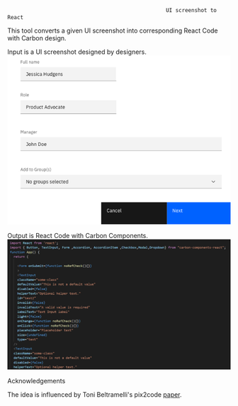                                                       UI screenshot to React

This tool converts a given UI screenshot into corresponding React Code with Carbon design.

Input is a UI screenshot designed by designers.
![Image 1](https://github.com/sourabhk19/UI-screenshot-to-React-/blob/master/README_images/z1.png)

Output is React Code with Carbon Components.
![Image 2](https://github.com/sourabhk19/UI-screenshot-to-React-/blob/master/README_images/react_code.PNG)

Acknowledgements

The idea is influenced by Toni Beltramelli's pix2code [paper](https://arxiv.org/abs/1705.07962).
